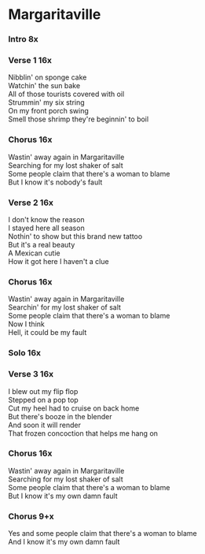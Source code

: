 # Margaritaville

### Intro  8x  

### Verse 1  16x
Nibblin' on sponge cake   
Watchin' the sun bake   
All of those tourists covered with oil   
Strummin' my six string   
On my front porch swing   
Smell those shrimp they're beginnin' to boil   

### Chorus  16x   
Wastin' away again in Margaritaville   
Searching for my lost shaker of salt   
Some people claim that there's a woman to blame   
But I know it's nobody's fault   

### Verse 2  16x
I don't know the reason   
I stayed here all season   
Nothin' to show but this brand new tattoo   
But it's a real beauty   
A Mexican cutie   
How it got here I haven't a clue   

### Chorus  16x  
Wastin' away again in Margaritaville   
Searchin' for my lost shaker of salt   
Some people claim that there's a woman to blame   
Now I think   
Hell, it could be my fault   

### Solo  16x  

### Verse 3  16x
I blew out my flip flop   
Stepped on a pop top   
Cut my heel had to cruise on back home   
But there's booze in the blender   
And soon it will render   
That frozen concoction that helps me hang on   

### Chorus  16x 
Wastin' away again in Margaritaville   
Searching for my lost shaker of salt   
Some people claim that there's a woman to blame   
But I know it's my own damn fault   

### Chorus  9+x 
Yes and some people claim that there's a woman to blame   
And I know it's my own damn fault
